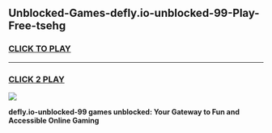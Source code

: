 
## Unblocked-Games-defly.io-unblocked-99-Play-Free-tsehg
<h3>
<a href="https://premium76.site?title=defly.io-unblocked-99&ref=10A">CLICK TO PLAY</a></h3>
<hr>

<h3>
<a href="https://premium76.site?title=defly.io-unblocked-99&ref=10A">CLICK 2 PLAY</a>
  
</h3>

<a href="https://premium76.site?title=defly.io-unblocked-99&ref=10A"><img src="https://clearcache.store/games.png"></a>


**defly.io-unblocked-99 games unblocked: Your Gateway to Fun and Accessible Online Gaming**
